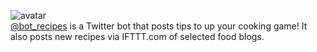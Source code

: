 ![avatar](http://orig07.deviantart.net/bc66/f/2016/109/c/1/_rs8jrcl100_by_rick_tinyworlds-d9zighg.jpg)  
[@bot_recipes](https://twitter.com/bot_recipes) is a Twitter bot that posts tips to up your cooking game! It also posts new recipes via IFTTT.com of selected food blogs.
